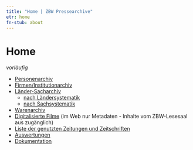 ```yaml
---
title: "Home | ZBW Pressearchive"
etr: home
fn-stub: about
---
```


# Home

_vorläufig_

* [Personenarchiv](folder/pe)
* [Firmen/Institutionarchiv](folder/co)
* [Länder-Sacharchiv](folder/sh)
  * [nach Ländersystematik](category/geo/about.de.html)
  * [nach Sachsystematik](category/subject/about.de.html)
* [Warenarchiv](folder/wa)
* [Digitalisierte Filme](film) (im Web nur Metadaten - Inhalte vom ZBW-Lesesaal aus zugänglich)
* [Liste der genutzten Zeitungen und Zeitschriften](list/publication/about.de.html)
* [Auswertungen](report/about.de.html)
* [Dokumentation](doc/about.de.html)

<!--
* [free example doc](folder/P/0000xx/000012/000xx/00010/P000012000000000000000100000_0000_00000000HP.txt)
* [locked example doc](folder/P/0000xx/000012/000xx/00006/P000012000000000000000060000_0000_00000JEUHP.txt)
* [example dfg viewer plain](dfgview/pe/000012)
-->
